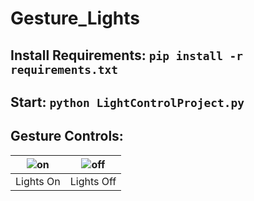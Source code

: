 # Gesture_Lights

## Install Requirements: ``` pip install -r requirements.txt ```
## Start: ``` python LightControlProject.py ``` 

## Gesture Controls:
|![on](https://github.com/KAWang1/Gesture_Lights/assets/35209131/9947d692-1739-4191-a21c-279580dd6b07)| ![off](https://github.com/KAWang1/Gesture_Lights/assets/35209131/bfa12c47-6b63-4f09-8552-66b07d2f67b2)|
|---|---|
|Lights On |Lights Off |
